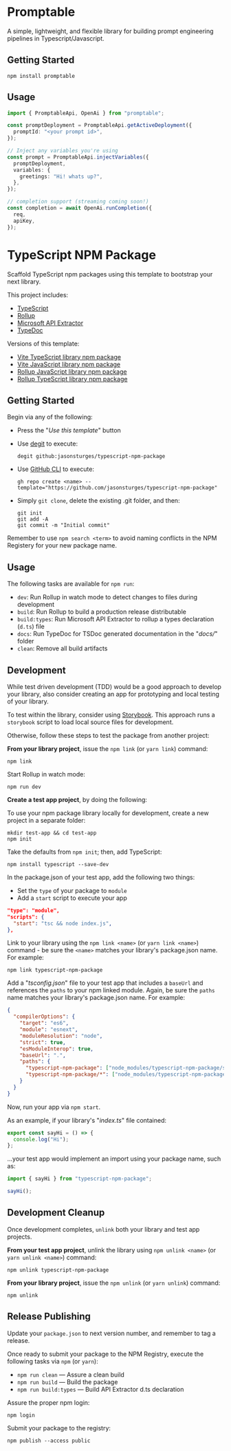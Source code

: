 # Promptable

A simple, lightweight, and flexible library for building prompt engineering pipelines in Typescript/Javascript.

## Getting Started

```
npm install promptable
```

## Usage

```ts
import { PromptableApi, OpenAi } from "promptable";

const promptDeployment = PromptableApi.getActiveDeployment({
  promptId: "<your prompt id>",
});

// Inject any variables you're using
const prompt = PromptableApi.injectVariables({
  promptDeployment,
  variables: {
    greetings: "Hi! whats up?",
  },
});

// completion support (streaming coming soon!)
const completion = await OpenAi.runCompletion({
  req,
  apiKey,
});
```

# TypeScript NPM Package

Scaffold TypeScript npm packages using this template to bootstrap your next library.

This project includes:

- [TypeScript](https://www.typescriptlang.org/)
- [Rollup](https://rollupjs.org/)
- [Microsoft API Extractor](https://api-extractor.com/)
- [TypeDoc](https://typedoc.org/)

Versions of this template:

- [Vite TypeScript library npm package](https://github.com/jasonsturges/vite-typescript-npm-package)
- [Vite JavaScript library npm package](https://github.com/jasonsturges/vite-npm-package)
- [Rollup JavaScript library npm package](https://github.com/jasonsturges/npm-package-boilerplate)
- [Rollup TypeScript library npm package](https://github.com/jasonsturges/typescript-npm-package)

## Getting Started

Begin via any of the following:

- Press the "_Use this template_" button

- Use [degit](https://github.com/Rich-Harris/degit) to execute:

  ```
  degit github:jasonsturges/typescript-npm-package
  ```

- Use [GitHub CLI](https://cli.github.com/) to execute:

  ```
  gh repo create <name> --template="https://github.com/jasonsturges/typescript-npm-package"
  ```

- Simply `git clone`, delete the existing .git folder, and then:

  ```
  git init
  git add -A
  git commit -m "Initial commit"
  ```

Remember to use `npm search <term>` to avoid naming conflicts in the NPM Registery for your new package name.

## Usage

The following tasks are available for `npm run`:

- `dev`: Run Rollup in watch mode to detect changes to files during development
- `build`: Run Rollup to build a production release distributable
- `build:types`: Run Microsoft API Extractor to rollup a types declaration (`d.ts`) file
- `docs`: Run TypeDoc for TSDoc generated documentation in the "_docs/_" folder
- `clean`: Remove all build artifacts

## Development

While test driven development (TDD) would be a good approach to develop your library, also consider creating an app for prototyping and local testing of your library.

To test within the library, consider using [Storybook](https://storybook.js.org/). This approach runs a `storybook` script to load local source files for development.

Otherwise, follow these steps to test the package from another project:

**From your library project**, issue the `npm link` (or `yarn link`) command:

```
npm link
```

Start Rollup in watch mode:

```
npm run dev
```

**Create a test app project**, by doing the following:

To use your npm package library locally for development, create a new project in a separate folder:

```
mkdir test-app && cd test-app
npm init
```

Take the defaults from `npm init`; then, add TypeScript:

```
npm install typescript --save-dev
```

In the package.json of your test app, add the following two things:

- Set the `type` of your package to `module`
- Add a `start` script to execute your app

```json
"type": "module",
"scripts": {
  "start": "tsc && node index.js",
},
```

Link to your library using the `npm link <name>` (or `yarn link <name>`) command - be sure the `<name>` matches your library's package.json name. For example:

```
npm link typescript-npm-package
```

Add a "_tsconfig.json_" file to your test app that includes a `baseUrl` and references the `paths` to your npm linked module. Again, be sure the `paths` name matches your library's package.json name. For example:

```json
{
  "compilerOptions": {
    "target": "es6",
    "module": "esnext",
    "moduleResolution": "node",
    "strict": true,
    "esModuleInterop": true,
    "baseUrl": ".",
    "paths": {
      "typescript-npm-package": ["node_modules/typescript-npm-package/src"],
      "typescript-npm-package/*": ["node_modules/typescript-npm-package/src/*"]
    }
  }
}
```

Now, run your app via `npm start`.

As an example, if your library's "_index.ts_" file contained:

```ts
export const sayHi = () => {
  console.log("Hi");
};
```

...your test app would implement an import using your package name, such as:

```ts
import { sayHi } from "typescript-npm-package";

sayHi();
```

## Development Cleanup

Once development completes, `unlink` both your library and test app projects.

**From your test app project**, unlink the library using `npm unlink <name>` (or `yarn unlink <name>`) command:

```
npm unlink typescript-npm-package
```

**From your library project**, issue the `npm unlink` (or `yarn unlink`) command:

```
npm unlink
```

## Release Publishing

Update your `package.json` to next version number, and remember to tag a release.

Once ready to submit your package to the NPM Registry, execute the following tasks via `npm` (or `yarn`):

- `npm run clean` &mdash; Assure a clean build
- `npm run build` &mdash; Build the package
- `npm run build:types` &mdash; Build API Extractor d.ts declaration

Assure the proper npm login:

```
npm login
```

Submit your package to the registry:

```
npm publish --access public
```
